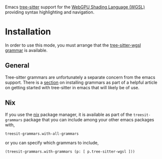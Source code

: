 <!-- This file is generated from README.org -->

Emacs [tree-sitter](https://tree-sitter.github.io/tree-sitter/) support for the [WebGPU Shading Language (WGSL)](https://gpuweb.github.io/gpuweb/wgsl.html) providing syntax highlighting and navigation.


# Installation

In order to use this mode, you must arrange that the [tree-sitter-wgsl grammar](https://github.com/szebniok/tree-sitter-wgsl/tree/master) is available.


## General

Tree-sitter grammars are unfortunately a separate concern from the emacs support. There is a [section](https://www.masteringemacs.org/article/how-to-get-started-tree-sitter#installing-the-language-grammars) on installing grammars as part of a helpful article on getting started with tree-sitter in emacs that will likely be of use.


## Nix

If you use the [nix](https://nixos.org) package manager, it is available as part of the `treesit-grammars` package that you can include among your other emacs packages with,

    treesit-grammars.with-all-grammars

or you can specify which grammars to include,

    (treesit-grammars.with-grammars (p: [ p.tree-sitter-wgsl ]))

